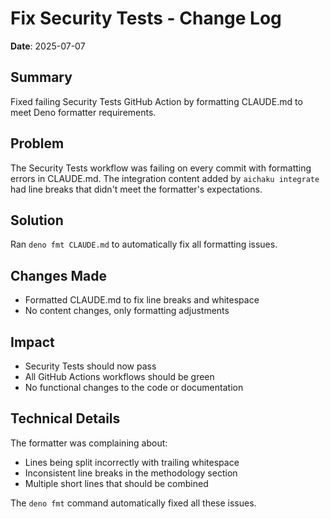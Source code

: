 # Fix Security Tests - Change Log

**Date**: 2025-07-07

## Summary

Fixed failing Security Tests GitHub Action by formatting CLAUDE.md to meet Deno formatter requirements.

## Problem

The Security Tests workflow was failing on every commit with formatting errors in CLAUDE.md. The integration content
added by `aichaku integrate` had line breaks that didn't meet the formatter's expectations.

## Solution

Ran `deno fmt CLAUDE.md` to automatically fix all formatting issues.

## Changes Made

- Formatted CLAUDE.md to fix line breaks and whitespace
- No content changes, only formatting adjustments

## Impact

- Security Tests should now pass
- All GitHub Actions workflows should be green
- No functional changes to the code or documentation

## Technical Details

The formatter was complaining about:

- Lines being split incorrectly with trailing whitespace
- Inconsistent line breaks in the methodology section
- Multiple short lines that should be combined

The `deno fmt` command automatically fixed all these issues.
